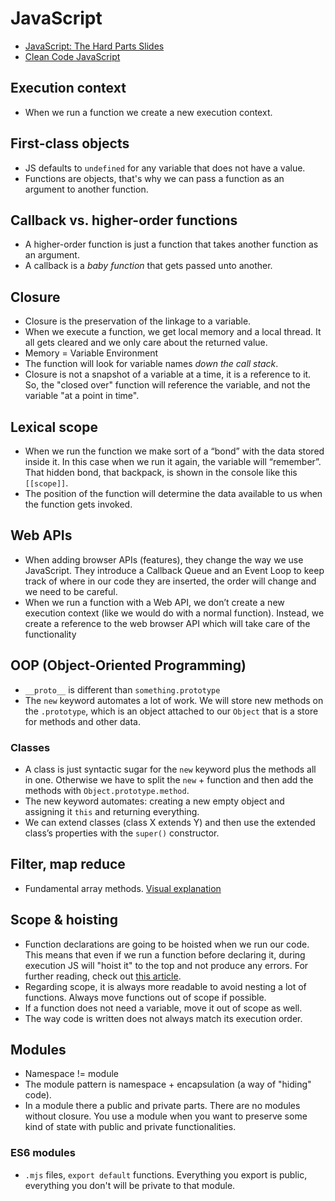 # JavaScript

- [JavaScript: The Hard Parts Slides](https://frontendmasters.com/assets/resources/willsentance/js-the-hard-parts.pdf)
- [Clean Code JavaScript](https://github.com/ryanmcdermott/clean-code-javascript)

## Execution context

- When we run a function we create a new execution context.

## First-class objects

- JS defaults to `undefined` for any variable that does not have a value.
- Functions are objects, that's why we can pass a function as an argument to another function.

## Callback vs. higher-order functions

- A higher-order function is just a function that takes another function as an argument.
- A callback is a _baby function_ that gets passed unto another.

## Closure

- Closure is the preservation of the linkage to a variable. 
- When we execute a function, we get local memory and a local thread. It all gets cleared and we only care about the returned value.
- Memory = Variable Environment
- The function will look for variable names _down the call stack_.
- Closure is not a snapshot of a variable at a time, it is a reference to it. So, the "closed over" function will reference the variable, and not the variable "at a point in time".

## Lexical scope

- When we run the function we make sort of a “bond” with the data stored inside it. In this case when we run it again, the variable will “remember”. That hidden bond, that backpack, is shown in the console like this `[[scope]]`.
- The position of the function will determine the data available to us when the function gets invoked.

## Web APIs

- When adding browser APIs (features), they change the way we use JavaScript. They introduce a Callback Queue and an Event Loop to keep track of where in our code they are inserted, the order will change and we need to be careful.
- When we run a function with a Web API, we don’t create a new execution context (like we would do with a normal function). Instead, we create a reference to the web browser API which will take care of the functionality

## OOP (Object-Oriented Programming)

- `__proto__` is different than `something.prototype`
- The `new` keyword automates a lot of work. We will store new methods on the `.prototype`, which is an object attached to our `Object` that is a store for methods and other data.

### Classes

- A class is just syntactic sugar for the `new` keyword plus the methods all in one. Otherwise we have to split the `new` + function and then add the methods with `Object.prototype.method`.
- The new keyword automates: creating a new empty object and assigning it `this` and returning everything.
- We can extend classes (class X extends Y) and then use the extended class’s properties with the `super()` constructor.

## Filter, map reduce

- Fundamental array methods. [Visual explanation](https://twitter.com/itenterpriseuk/status/1210304458229506049/photo/1)

## Scope & hoisting

- Function declarations are going to be hoisted when we run our code. This means that even if we run a function before declaring it, during execution JS will "hoist it" to the top and not produce any errors. For further reading, check out [this article](https://scotch.io/tutorials/understanding-hoisting-in-javascript).
- Regarding scope, it is always more readable to avoid nesting a lot of functions. Always move functions out of scope if possible.
- If a function does not need a variable, move it out of scope as well.
- The way code is written does not always match its execution order.

## Modules

- Namespace != module
- The module pattern is namespace + encapsulation (a way of "hiding" code).
- In a module there a public and private parts. There are no modules without closure. You use a module when you want to preserve some kind of state with public and private functionalities.

### ES6 modules

- `.mjs` files, `export default` functions. Everything you export is public, everything you don't will be private to that module.
